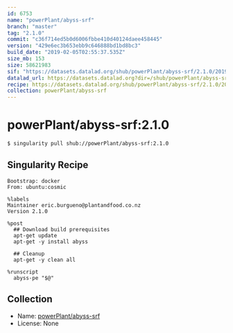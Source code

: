 ```yaml
---
id: 6753
name: "powerPlant/abyss-srf"
branch: "master"
tag: "2.1.0"
commit: "c36f714ed5b0d6006fbbe410d40124daee458445"
version: "429e6ec3b653ebb9c646888bd1bd8bc3"
build_date: "2019-02-05T02:55:37.535Z"
size_mb: 153
size: 58621983
sif: "https://datasets.datalad.org/shub/powerPlant/abyss-srf/2.1.0/2019-02-05-c36f714e-429e6ec3/429e6ec3b653ebb9c646888bd1bd8bc3.simg"
datalad_url: https://datasets.datalad.org?dir=/shub/powerPlant/abyss-srf/2.1.0/2019-02-05-c36f714e-429e6ec3/
recipe: https://datasets.datalad.org/shub/powerPlant/abyss-srf/2.1.0/2019-02-05-c36f714e-429e6ec3/Singularity
collection: powerPlant/abyss-srf
---
```


# powerPlant/abyss-srf:2.1.0

```bash
$ singularity pull shub://powerPlant/abyss-srf:2.1.0
```

## Singularity Recipe

```singularity
Bootstrap: docker
From: ubuntu:cosmic

%labels
Maintainer eric.burgueno@plantandfood.co.nz
Version 2.1.0

%post
  ## Download build prerequisites
  apt-get update
  apt-get -y install abyss
  
  ## Cleanup
  apt-get -y clean all

%runscript
  abyss-pe "$@"
```

## Collection

 - Name: [powerPlant/abyss-srf](https://github.com/powerPlant/abyss-srf)
 - License: None

